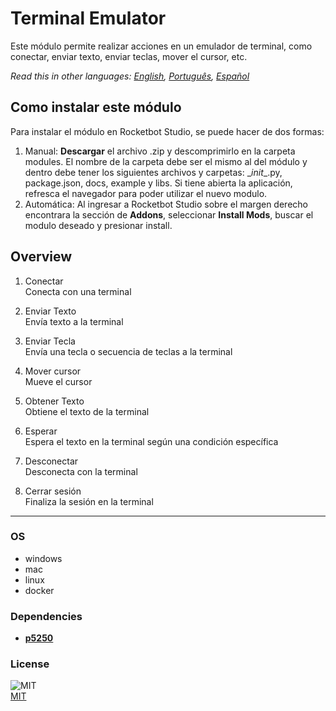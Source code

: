 



# Terminal Emulator
  
Este módulo permite realizar acciones en un emulador de terminal, como conectar, enviar texto, enviar teclas, mover el cursor, etc.  

*Read this in other languages: [English](README.md), [Português](README.pr.md), [Español](README.es.md)*

## Como instalar este módulo
  
Para instalar el módulo en Rocketbot Studio, se puede hacer de dos formas:
1. Manual: __Descargar__ el archivo .zip y descomprimirlo en la carpeta modules. El nombre de la carpeta debe ser el mismo al del módulo y dentro debe tener los siguientes archivos y carpetas: \__init__.py, package.json, docs, example y libs. Si tiene abierta la aplicación, refresca el navegador para poder utilizar el nuevo modulo.
2. Automática: Al ingresar a Rocketbot Studio sobre el margen derecho encontrara la sección de **Addons**, seleccionar **Install Mods**, buscar el modulo deseado y presionar install.  


## Overview


1. Conectar  
Conecta con una terminal

2. Enviar Texto  
Envía texto a la terminal

3. Enviar Tecla  
Envía una tecla o secuencia de teclas a la terminal

4. Mover cursor  
Mueve el cursor 

5. Obtener Texto  
Obtiene el texto de la terminal

6. Esperar  
Espera el texto en la terminal según una condición específica

7. Desconectar  
Desconecta con la terminal

8. Cerrar sesión  
Finaliza la sesión en la terminal  




----
### OS

- windows
- mac
- linux
- docker

### Dependencies
- [**p5250**](https://pypi.org/project/p5250/)
### License
  
![MIT](https://camo.githubusercontent.com/107590fac8cbd65071396bb4d04040f76cde5bde/687474703a2f2f696d672e736869656c64732e696f2f3a6c6963656e73652d6d69742d626c75652e7376673f7374796c653d666c61742d737175617265)  
[MIT](http://opensource.org/licenses/mit-license.ph)